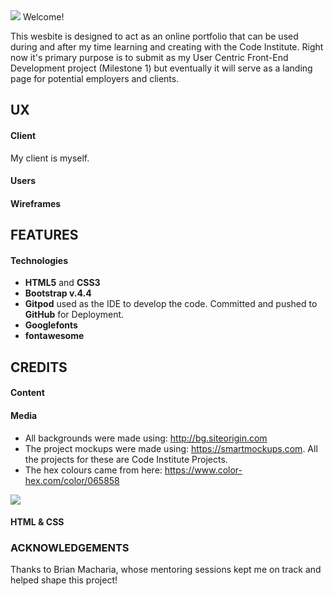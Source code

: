 
<img src="https://codeinstitute.s3.amazonaws.com/fullstack/ci_logo_small.png" style="margin: 0;">
Welcome!

This wesbite is designed to act as an online portfolio that can be used during and after my time learning and creating with the Code Institute. Right now it's primary purpose is to submit as my User Centric Front-End Development project (Milestone 1) but eventually it will serve as a landing page for potential employers and clients. 

## UX

#### Client
My client is myself. 

#### Users

#### Wireframes

## FEATURES

#### Technologies

- **HTML5** and **CSS3**
- **Bootstrap v.4.4**
- **Gitpod** used as the IDE to develop the code. Committed and pushed to **GitHub** for Deployment.
- **Googlefonts**
- **fontawesome**

## CREDITS 

#### Content

#### Media
- All backgrounds were made using: http://bg.siteorigin.com
- The project mockups were made using: https://smartmockups.com. All the projects for these are Code Institute Projects. 
- The hex colours came from here: https://www.color-hex.com/color/065858

<img src="https://www.color-hex.com/color/0ba0a0" style="margin: 0;">

#### HTML & CSS

### ACKNOWLEDGEMENTS

Thanks to Brian Macharia, whose mentoring sessions kept me on track and helped shape this project! 

